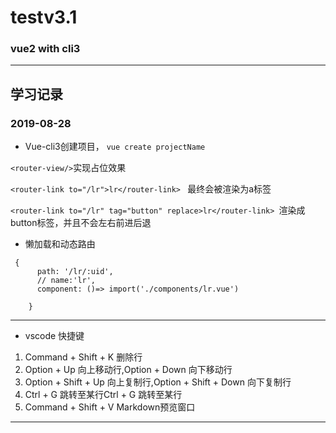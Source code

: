# testv3.1 #
### vue2 with cli3 ###
-----
## 学习记录 ##

### 2019-08-28 ###

* Vue-cli3创建项目，
`vue create projectName`

` <router-view/> `实现占位效果

`<router-link to="/lr">lr</router-link> ` 最终会被渲染为a标签

`<router-link to="/lr" tag="button" replace>lr</router-link> `渲染成button标签，并且不会左右前进后退


* 懒加载和动态路由
```
 {
      path: '/lr/:uid',
      // name:'lr',
      component: ()=> import('./components/lr.vue')

    } 
```


------

- vscode 快捷键
1. Command + Shift + K 删除行
2. Option + Up 向上移动行,Option + Down 向下移动行
3. Option + Shift + Up 向上复制行,Option + Shift + Down 向下复制行
4. Ctrl + G 跳转至某行Ctrl + G 跳转至某行
5. Command + Shift + V Markdown预览窗口

----